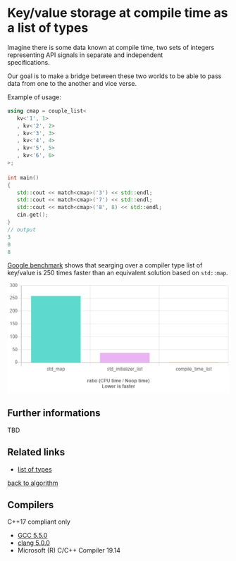 # Key/value storage at compile time as a list of types
Imagine there is some data known at compile time, two sets of integers representing API signals in separate and independent  
specifications.

Our goal is to make a bridge between these two worlds to be able to pass data from one to the another and vice verse.

Example of usage:
```cpp
using cmap = couple_list<
   kv<'1', 1>
   , kv<'2', 2>
   , kv<'3', 3>
   , kv<'4', 4>
   , kv<'5', 5>
   , kv<'6', 6>
>;

int main()
{
   std::cout << match<cmap>('3') << std::endl;
   std::cout << match<cmap>('7') << std::endl;
   std::cout << match<cmap>('8', 8) << std::endl;
   cin.get();
}
// output 
3
0
8
```
[Google benchmark](https://quick-bench.com/q/Kfw4IkbqsLvQck82-4OBaU7O31E) shows that searging over a compiler type list of key/value is 250 times faster than an equivalent solution based on `std::map`. 

![01](./chart.png)


## Further informations
TBD

## Related links
* [list of types](../../type_list)

[back to algorithm](../)

## Compilers
C++17 compliant only

* [GCC 5.5.0](https://wandbox.org/)
* [clang 5.0.0](https://wandbox.org/)
* Microsoft (R) C/C++ Compiler 19.14 
